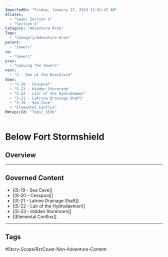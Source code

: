 ```yaml
---
ImportedOn: "Friday, January 27, 2023 12:02:47 AM"
Aliases:
  - "Sewer Section 4"
  - "Section 4"
Category: "Adventure Area"
Tags:
  - "Category/Adventure-Area"
parent:
  - "Sewers"
up:
  - "Sewers"
prev:
  - "Leaving the Sewers"
next:
  - "3 - Den of the Roachlord"
down:
  - "S-20 - Cesspool"
  - "S-23 - Hidden Storeroom"
  - "S-22 - Lair of the Hydrodaemon"
  - "S-21 - Latrine Drainage Shaft"
  - "S-19 - Sea Cave"
  - "Elemental Conflux"
RWtopicId: "Topic_5536"
---
```

# Below Fort Stormshield
## Overview
---
## Governed Content
- [[S-19 - Sea Cave]]
- [[S-20 - Cesspool]]
- [[S-21 - Latrine Drainage Shaft]]
- [[S-22 - Lair of the Hydrodaemon]]
- [[S-23 - Hidden Storeroom]]
- [[Elemental Conflux]]


---
## Tags
#Story-Scope/RzrCoast-Non-Adventure-Content

